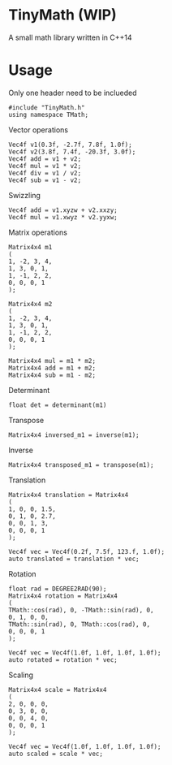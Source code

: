 # TinyMath (WIP)
 A small math library written in C++14 


# Usage

Only one header need to be inclueded

	#include "TinyMath.h"
	using namespace TMath;

Vector operations
	
	Vec4f v1(0.3f, -2.7f, 7.8f, 1.0f);
	Vec4f v2(3.8f, 7.4f, -20.3f, 3.0f);
	Vec4f add = v1 + v2;
	Vec4f mul = v1 * v2;
	Vec4f div = v1 / v2;
	Vec4f sub = v1 - v2;

Swizzling

	Vec4f add = v1.xyzw + v2.xxzy;
	Vec4f mul = v1.xwyz * v2.yyxw;

Matrix operations
	
	Matrix4x4 m1
	(
	1, -2, 3, 4,
	1, 3, 0, 1,
	1, -1, 2, 2,
	0, 0, 0, 1
	);
	
	Matrix4x4 m2
	(
	1, -2, 3, 4,
	1, 3, 0, 1,
	1, -1, 2, 2,
	0, 0, 0, 1
	);

	Matrix4x4 mul = m1 * m2;
	Matrix4x4 add = m1 + m2;
	Matrix4x4 sub = m1 - m2;

Determinant

	float det = determinant(m1)

Transpose

	Matrix4x4 inversed_m1 = inverse(m1);

Inverse

	Matrix4x4 transposed_m1 = transpose(m1);
	
Translation

	Matrix4x4 translation = Matrix4x4
	(
	1, 0, 0, 1.5,
	0, 1, 0, 2.7,
	0, 0, 1, 3,
	0, 0, 0, 1
	);
	
	Vec4f vec = Vec4f(0.2f, 7.5f, 123.f, 1.0f);
	auto translated = translation * vec;
	
Rotation
	
	float rad = DEGREE2RAD(90);
	Matrix4x4 rotation = Matrix4x4
	(
	TMath::cos(rad), 0, -TMath::sin(rad), 0,
	0, 1, 0, 0,
	TMath::sin(rad), 0, TMath::cos(rad), 0,
	0, 0, 0, 1
	);
	
	Vec4f vec = Vec4f(1.0f, 1.0f, 1.0f, 1.0f);
	auto rotated = rotation * vec;

	
Scaling

	Matrix4x4 scale = Matrix4x4
	(
	2, 0, 0, 0,
	0, 3, 0, 0,
	0, 0, 4, 0,
	0, 0, 0, 1
	);
	
	Vec4f vec = Vec4f(1.0f, 1.0f, 1.0f, 1.0f);
	auto scaled = scale * vec;